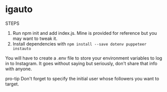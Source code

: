 # igauto
STEPS

1. Run npm init and add index.js. Mine is provided for reference but you may want to tweak it. 
2. Install dependencies with  ` npm install --save dotenv puppeteer instauto `

You will have to create a .env file to store your environment variables to log in to Instagram. It goes without saying but seriously, don't share that info with anyone. 

pro-tip
Don't forget to specify the initial user whose followers you want to target.
